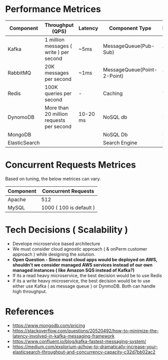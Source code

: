 
# Performance Metrices

| Component | Throughput (QPS)                 | Latency | Component Type | Free |
|-----------|-----------------------------------------|----------------|----------------|------|
| Kafka     | 1 million messages ( write ) per second | ~5ms | MessageQueue(Pub-Sub) | Yes   |
| RabbitMQ     | 20K messages per second | ~1ms | MessageQueue(Point-2-Point) | Yes   |
| Redis     | 100K queries per second       | -| Caching        | Yes   |
| DynomoDB  | More than 20 million requests per second | 10-20 ms | NoSQL db       | No  |
| MongoDB   | || NoSQL Db       | No                                      |
| ElasticSearch |||Search Engine|No|

# Concurrent Requests Metrices

Based on tuning, the below metrices can vary.

| Component | Concurrent Requests |
|-----------|-----------------------------------------|
| Apache | 512 |
| MySQL | 1000 ( 100 is default )|


# Tech Decisions ( Scalability )
- Develope microservice based architecture
- We must consider cloud agnostic approach ( & onPerm customer approach ) while designing the solution.
- **Open Question - Since most cloud apps would be deployed on AWS, shouldn't we consider managed AWS services instead of our own managed instances ( like Amazon SQS instead of Kafka?)**
- If its a read heavy microservice, the best decision would be to use Redis
- If its a write heavy microservice, the best decision would be to use either use Kafka ( as message queue ) or DynmoDB. Both can handle high throughput.

# References
- https://www.mongodb.com/pricing
- https://stackoverflow.com/questions/20520492/how-to-minimize-the-latency-involved-in-kafka-messaging-framework
- https://www.confluent.io/blog/kafka-fastest-messaging-system/
- https://medium.com/explorium-ai/how-to-dramatically-increase-your-elasticsearch-throughput-and-concurrency-capacity-c32d7bb02ac2
